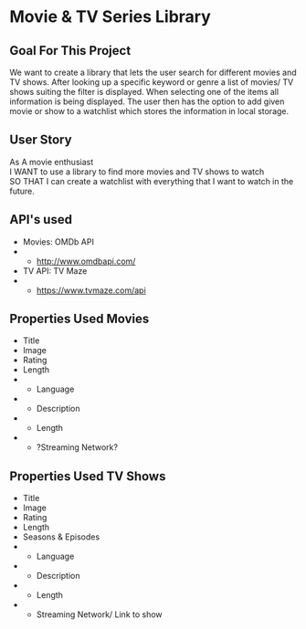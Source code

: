 # Movie & TV Series Library

## Goal For This Project
We want to create a library that lets the user search for different movies and TV shows. After looking up a specific keyword or genre a list of movies/ TV shows suiting the filter is displayed. When selecting one of the items all information is being displayed. The user then has the option to add given movie or show to a watchlist which stores the information in local storage.

## User Story
As A movie enthusiast <br>
I WANT to use a library to find more movies and TV shows to watch <br>
SO THAT I can create a watchlist with everything that I want to watch in the future.

## API's used
* Movies: OMDb API
* * http://www.omdbapi.com/
*  TV API: TV Maze
* * https://www.tvmaze.com/api

## Properties Used Movies
* Title
* Image
* Rating
* Length
* * Language
* * Description
* * Length
* * ?Streaming Network?

## Properties Used TV Shows
* Title
* Image
* Rating
* Length
* Seasons & Episodes
* * Language
* * Description
* * Length
* * Streaming Network/ Link to show
